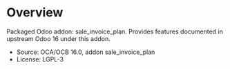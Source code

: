 # Overview

Packaged Odoo addon: sale_invoice_plan. Provides features documented in upstream Odoo 16 under this addon.

- Source: OCA/OCB 16.0, addon sale_invoice_plan
- License: LGPL-3
